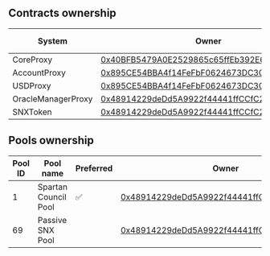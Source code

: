 ## Contracts ownership

| System             | Owner                                                                                                                        | Nominated owner |
| ------------------ | ---------------------------------------------------------------------------------------------------------------------------- | --------------- |
| CoreProxy          | [0x40BFB5479A0E2529865c65ffEb392E6EE032fa2D](https://goerli.etherscan.io/address/0x40BFB5479A0E2529865c65ffEb392E6EE032fa2D) | n/a             |
| AccountProxy       | [0x895CE54BBA4f14FeFbF0624673DC303054De0652](https://goerli.etherscan.io/address/0x895CE54BBA4f14FeFbF0624673DC303054De0652) | n/a             |
| USDProxy           | [0x895CE54BBA4f14FeFbF0624673DC303054De0652](https://goerli.etherscan.io/address/0x895CE54BBA4f14FeFbF0624673DC303054De0652) | n/a             |
| OracleManagerProxy | [0x48914229deDd5A9922f44441ffCCfC2Cb7856Ee9](https://goerli.etherscan.io/address/0x48914229deDd5A9922f44441ffCCfC2Cb7856Ee9) | n/a             |
| SNXToken           | [0x48914229deDd5A9922f44441ffCCfC2Cb7856Ee9](https://goerli.etherscan.io/address/0x48914229deDd5A9922f44441ffCCfC2Cb7856Ee9) | n/a             |

## Pools ownership

| Pool ID | Pool name            | Preferred | Owner                                                                                                                        | Nominated owner |
| ------- | -------------------- | --------- | ---------------------------------------------------------------------------------------------------------------------------- | --------------- |
| 1       | Spartan Council Pool | ✅        | [0x48914229deDd5A9922f44441ffCCfC2Cb7856Ee9](https://goerli.etherscan.io/address/0x48914229deDd5A9922f44441ffCCfC2Cb7856Ee9) | n/a             |
| 69      | Passive SNX Pool     |           | [0x48914229deDd5A9922f44441ffCCfC2Cb7856Ee9](https://goerli.etherscan.io/address/0x48914229deDd5A9922f44441ffCCfC2Cb7856Ee9) | n/a             |

